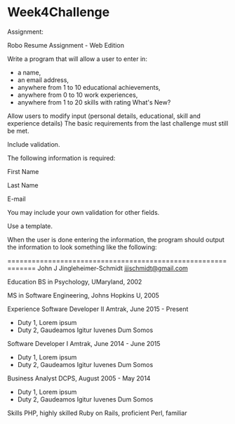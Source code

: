 # Week4Challenge

Assignment:

Robo Resume Assignment - Web Edition

   
Write a program that will allow a user to enter in:
- a name,
- an email address,
- anywhere from 1 to 10 educational achievements,
- anywhere from 0 to 10 work experiences,
- anywhere from 1 to 20 skills with rating
What's New?

Allow users to modify input (personal details, educational, skill and experience details)
The basic requirements from the last challenge must still be met.

Include validation.

The following information is required: 

First Name

Last Name

E-mail 

 

You may include your own validation for other fields. 

Use a template. 

When the user is done entering the information, the program should output the information
to look something like the following:

=============================================================
John J Jingleheimer-Schmidt
jjjschmidt@gmail.com

Education
BS in Psychology,
UMaryland, 2002

MS in Software Engineering,
Johns Hopkins U, 2005

Experience
Software Developer II
Amtrak, June 2015 - Present
- Duty 1, Lorem ipsum
- Duty 2, Gaudeamos Igitur Iuvenes Dum Somos

Software Developer I
Amtrak, June 2014 - June 2015
- Duty 1, Lorem ipsum
- Duty 2, Gaudeamos Igitur Iuvenes Dum Somos

Business Analyst
DCPS, August 2005 - May 2014
- Duty 1, Lorem ipsum
- Duty 2, Gaudeamos Igitur Iuvenes Dum Somos

Skills
PHP, highly skilled
Ruby on Rails, proficient
Perl, familiar
